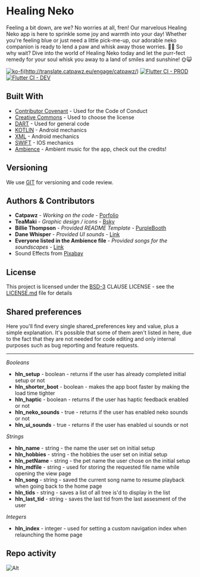 # Healing Neko

Feeling a bit down, are we? No worries at all, fren! Our marvelous Healing Neko app is here to sprinkle some joy and warmth into your day! Whether you're feeling blue or just need a little pick-me-up, our adorable neko companion is ready to lend a paw and whisk away those worries. 🐾✨ So why wait? Dive into the world of Healing Neko today and let the purr-fect remedy for your soul whisk you away to a land of smiles and sunshine! 🌞😺

[![ko-fi](https://ko-fi.com/img/githubbutton_sm.svg)](https://ko-fi.com/N4N2FINT7)(http://translate.catpawz.eu/engage/catpawz/) [![Flutter CI - PROD](https://github.com/catpawzz/Healing-Neko/actions/workflows/flutter-prod.yml/badge.svg)](https://github.com/catpawzz/Healing-Neko/actions/workflows/flutter-prod.yml) [![Flutter CI - DEV](https://github.com/catpawzz/Healing-Neko/actions/workflows/flutter-dev.yml/badge.svg)](https://github.com/catpawzz/Healing-Neko/actions/workflows/flutter-dev.yml)

## Built With

  - [Contributor Covenant](https://www.contributor-covenant.org/) - Used
    for the Code of Conduct
  - [Creative Commons](https://creativecommons.org/) - Used to choose
    the license
  - [DART](https://dart.dev/) - Used for general code
  - [KOTLIN](https://kotlinlang.org/) - Android mechanics
  - [XML](https://www.w3schools.com/xml/) - Android mechanics
  - [SWIFT](https://developer.apple.com/swift/) - IOS mechanics
  - [Ambience](soundscapes.md) - Ambient music for the app, check out the credits!

## Versioning

We use [GIT](https://git-scm.com/) for versioning and code review.

## Authors & Contributors

  - **Catpawz** - *Working on the code* - [Porfolio](https://catpawz.net)
  - **TeaMaki** - *Graphic design / icons* - [Bsky](https://bsky.app/profile/teamaki.bsky.social)
  - **Billie Thompson** - *Provided README Template* - [PurpleBooth](https://github.com/PurpleBooth)
  - **Dane Whisper** - *Provided UI sounds* - [Link](https://www.youtube.com/@danewhisper)
  - **Everyone listed in the Ambience file** - *Provided songs for the soundscapes* - [Link](soundscapes.md)
  - Sound Effects from <a href="https://pixabay.com/sound-effects/?utm_source=link-attribution&utm_medium=referral&utm_campaign=music&utm_content=47485">Pixabay</a>

## License

This project is licensed under the [BSD-3](LICENSE)
CLAUSE LICENSE - see the [LICENSE.md](LICENSE) file for
details

## Shared preferences

Here you'll find every single shared_preferences key and value, plus a simple explanation. It's possible that some of them aren't listed in here, due to the fact that they are not needed for code editing and only internal purposes such as bug reporting and feature requests.

---
_Booleans_
- **hln_setup** - boolean - returns if the user has already completed initial setup or not
- **hln_shorter_boot** - boolean - makes the app boot faster by making the load time tighter
- **hln_haptic** - boolean - returns if the user has haptic feedback enabled or not
- **hln_neko_sounds** - true - returns if the user has enabled neko sounds or not
- **hln_ui_sounds** - true - returns if the user has enabled ui sounds or not
 
_Strings_
- **hln_name** - string - the name the user set on initial setup
- **hln_hobbies** - string - the hobbies the user set on initial setup
- **hln_petName** - string - the pet name the user chose on the initial setup
- **hln_mdfile** - string - used for storing the requested file name while opening the view page
- **hln_song** - string - saved the current song name to resume playback when going back to the home page
- **hln_tids** - string - saves a list of all tree is'd to display in the list
- **hln_last_tid** - string - saves the last tid from the last assesment of the user

_Integers_
- **hln_index** - integer - used for setting a custom navigation index when relaunching the home page

## Repo activity

![Alt](https://repobeats.axiom.co/api/embed/99087bf5b9b388ddf57682bfa1d2811868506b65.svg "Repobeats analytics image")